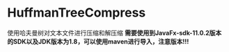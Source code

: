 # HuffmanTreeCompress
使用哈夫曼树对文本文件进行压缩和解压缩
**需要使用到JavaFx-sdk-11.0.2版本的SDK以及JDK版本为1.8，可以使用maven进行导入，注意版本!!!**
